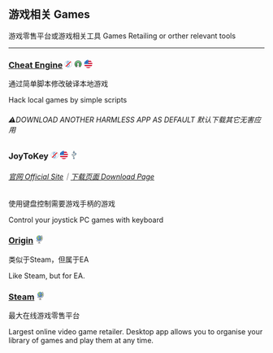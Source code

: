 ## 游戏相关   Games

游戏零售平台或游戏相关工具   Games Retailing or orther relevant tools

---

### [Cheat Engine](http://www.cheatengine.org/) ![](/assets/图片2.png) ![](/assets/open-source-icon.png) ![](/assets/united-states.png)

通过简单脚本修改破译本地游戏

Hack local games by simple scripts

###### ⚠️DOWNLOAD ANOTHER HARMLESS APP AS DEFAULT   默认下载其它无害应用

### JoyToKey ![](/assets/图片2.png) ![](/assets/united-states.png) ![](/assets/usb.png)

###### [官网 Official Site](http://joytokey.net/en/)｜[下载页面 Download Page](http://joytokey.net/en/download)

使用键盘控制需要游戏手柄的游戏

Control your joystick PC games with keyboard

### [Origin](https://www.origin.com/en-in/store/) ![](/assets/earth-globe.png)

类似于Steam，但属于EA

Like Steam, but for EA.

### [Steam](http://store.steampowered.com/) ![](/assets/earth-globe.png)

最大在线游戏零售平台

Largest online video game retailer. Desktop app allows you to organise your library of games and play them at any time.

